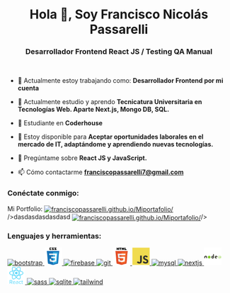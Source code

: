 <h1 align="center">Hola 👋, Soy Francisco Nicolás Passarelli</h1>
<h3 align="center">Desarrollador Frontend React JS / Testing QA Manual</h3>
<br/>

- 🔭 Actualmente estoy trabajando como: **Desarrollador Frontend por mi cuenta**

- 🌱 Actualmente estudio y aprendo **Tecnicatura Universitaria en Tecnologías Web. Aparte Next.js, Mongo DB, SQL.**

- 👯 Estudiante en **Coderhouse**

- 🤝 Estoy disponible para **Aceptar oportunidades laborales en el mercado de IT, adaptándome y aprendiendo nuevas tecnologías.**

- 💬 Pregúntame sobre **React JS y JavaScript.**

- 📫 Cómo contactarme **franciscopassarelli7@gmail.com**

<h3 align="left">Conéctate conmigo:</h3> 
<p align="left">Mi Portfolio:
<a href="https://franciscopassarelli.github.io/Miportafolio/" target="blank"><img align="center" src="https://cdn.icon-icons.com/icons2/2406/PNG/512/github_git_icon_145985.png" alt="franciscopassarelli.github.io/Miportafolio/" height="30" width="40"/></a>/>dasdasdasdasdasd</a>
<a href="https://franciscopassarelli.github.io/Miportafolio/" target="blank"><img align="center" src="https://cdn.icon-icons.com/icons2/2406/PNG/512/github_git_icon_145985.png" alt="franciscopassarelli.github.io/Miportafolio/" height="30" width="40" /></a>/></a>
</p>



<h3 align="left">Lenguajes y herramientas:</h3>
<p align="left"> <a href="https://getbootstrap.com" target="_blank" rel="noreferrer"> <img src="https://raw.githubusercontent.com/devicons/devicon /master/icons/bootstrap/bootstrap-plain-wordmark.svg" alt="bootstrap" width="40" height="40"/> </a> <a href="https://www.w3schools.com /css/" target="_blank" rel="noreferrer"> <img src="https://raw.githubusercontent.com/devicons/devicon/master/icons/css3/css3-original-wordmark.svg" alt= "css3" width="40" height="40"/> </a> <a href="https://firebase.google.com/" target="_blank" rel="noreferrer"> <img src="https://www.vectorlogo.zone/logos/firebase/firebase-icon.svg" alt="firebase" width="40" height ="40"/> </a> <a href="https://git-scm.com/" target="_blank" rel="noreferrer"> <img src="https://upload.wikimedia.org/wikipedia/commons/thumb/3/3f/Git_icon.svg/1200px-Git_icon.svg.png" alt="git" width="40" height="40"/> </a> <a href="https://www.w3. org/html/" target="_blank" rel="noreferrer"> <img src="https://raw.githubusercontent.com/devicons/devicon/master/icons/html5/html5-original-wordmark.svg" alt="html5" width="40" height="40"/> </a> <a href="https://developer.mozilla.org/en-US/docs/Web/JavaScript" target= "_blank" rel="noreferrer"> <img src="https://raw.githubusercontent.com/devicons/devicon/master/icons/javascript/javascript-original.svg" alt="javascript" width="40" altura="40"/> </a> <a href="https://www.mysql.com/" target="_blank" rel="noreferrer"> <img src="https://static-00.iconduck.com/assets.00/database-mysql-icon-923x1024-37xcgdyl.png" alt="mysql" width="40" height="40"/> </a> <a href="https://nextjs.org/" target="_blank" rel="noreferrer"> <img src="https://cdn.worldvectorlogo.com/logos/nextjs-2.svg" alt="nextjs" width="40" height="40"/> </a> <a href="https:/ /nodejs.org" target="_blank" rel="noreferrer"> <img src="https://raw.githubusercontent.com/devicons/devicon/master/icons/nodejs/nodejs-original-wordmark.svg" alt ="nodejs" width="40" height="40"/> </a> <a href="https://reactjs.org/" target="_blank" rel="noreferrer"> <img src="https://raw.githubusercontent.com/devicons/devicon/master/icons/react/react-original-wordmark.svg" alt=" reaccionar" width="40" height="40"/> </a> <a href="https://sass-lang.com" target="_blank" rel="noreferrer"> <img src="https://encrypted-tbn0.gstatic.com/images?q=tbn:ANd9GcRn33U4msAO3aApavbY3to8duyEKQyxh1kGdw1uhQD5QUTxpS3y2OgxPhuzrW-VbKTg4po&usqp=CAU" alt="sass" width="40" height="40"/> </a> <a href= "https://www.sqlite.org/" target="_blank" rel="noreferrer"> <img src="https://www.vectorlogo.zone/logos/sqlite/sqlite-icon.svg" alt="sqlite" width="40" height="40"/> </a> <a href="https://tailwindcss.com/" target="_blank" rel="noreferrer"> <img src="https://www.vectorlogo.zone/logos/tailwindcss/tailwindcss-icon.svg" alt="tailwind" width="40" height="40"/> </a> </p>
